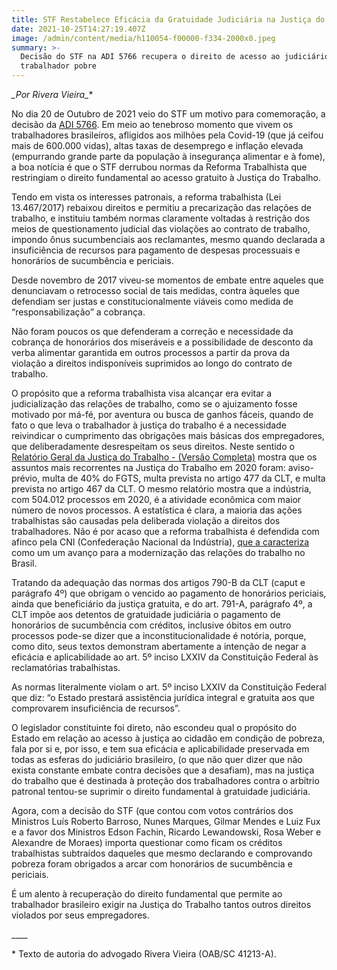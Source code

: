 ```yaml
---
title: STF Restabelece Eficácia da Gratuidade Judiciária na Justiça do Trabalho
date: 2021-10-25T14:27:19.407Z
image: /admin/content/media/h110054-f00000-f334-2000x0.jpeg
summary: >-
  Decisão do STF na ADI 5766 recupera o direito de acesso ao judiciário ao
  trabalhador pobre
---
```

**_Por Rivera Vieira*_**

No dia 20 de Outubro de 2021 veio do STF um motivo para comemoração, a decisão da [ADI 5766](http://portal.stf.jus.br/processos/detalhe.asp?incidente=5250582). Em meio ao tenebroso momento que vivem os trabalhadores brasileiros, afligidos aos milhões pela Covid-19 (que já ceifou mais de 600.000 vidas), altas taxas de desemprego e inflação elevada (empurrando grande parte da população à insegurança alimentar e  à fome), a boa notícia é  que o  STF derrubou normas da Reforma Trabalhista que restringiam o direito fundamental ao acesso gratuito à Justiça do Trabalho.

Tendo em vista os interesses patronais, a reforma trabalhista (Lei 13.467/2017) rebaixou direitos e permitiu a precarização das relações de trabalho, e instituiu também normas claramente voltadas à restrição dos meios de questionamento judicial das violações ao contrato de trabalho, impondo ônus sucumbenciais aos reclamantes, mesmo quando declarada a insuficiência de recursos para pagamento de despesas processuais e honorários de sucumbência e periciais.

Desde novembro de 2017 viveu-se momentos de embate entre aqueles que denunciavam o retrocesso social de tais medidas, contra àqueles que defendiam ser justas e constitucionalmente viáveis como medida de “responsabilização” a cobrança.

Não foram poucos os que defenderam a correção e necessidade da cobrança de honorários dos miseráveis e a possibilidade de desconto da verba alimentar garantida em outros processos a partir da prova da violação a direitos indisponíveis suprimidos ao longo do contrato de trabalho.

O propósito que  a reforma trabalhista visa alcançar era evitar a judicialização das relações de trabalho, como se o ajuizamento fosse motivado por má-fé, por aventura ou busca de ganhos fáceis, quando de fato o que leva o trabalhador à justiça do trabalho é a necessidade reivindicar o cumprimento das obrigações mais básicas dos empregadores, que deliberadamente desrespeitam os seus direitos. Neste sentido o [Relatório Geral da Justiça do Trabalho - (Versão Completa)](https://www.tst.jus.br/documents/18640430/27418815/RGJT+2020.pdf/a2c27563-1357-a3e7-6bce-e5d8b949aa5f?t=1624912269807) mostra que os assuntos mais recorrentes na Justiça do Trabalho em 2020 foram: aviso-prévio, multa de 40% do FGTS, multa prevista no artigo 477 da CLT, e multa prevista no artigo 467 da CLT. O mesmo relatório mostra que a indústria, com 504.012 processos em 2020, é a atividade econômica com maior número de novos processos. A estatística é clara, a maioria das ações trabalhistas são causadas pela deliberada violação a direitos dos trabalhadores. Não é por acaso que a reforma trabalhista é defendida com afinco pela CNI (Confederação Nacional da Indústria), [que a caracteriza](https://conexaotrabalho.portaldaindustria.com.br/publicacoes/detalhe/trabalhista/modernizacao-e-desburocratizacao-trabalhista/modernizacao-trabalhista-lei-n-13467-de-13-de-julho-de-2017-panorama-anterior-e-posterior-aprovacao-/) como um um avanço para a modernização das relações do trabalho no Brasil.

Tratando da adequação das normas dos artigos 790-B da CLT (caput e parágrafo 4º) que obrigam o vencido ao pagamento de honorários periciais, ainda que beneficiário da justiça gratuita, e do art. 791-A, parágrafo 4º, a CLT impõe aos detentos de gratuidade judiciária o pagamento de honorários de sucumbência com créditos, inclusive óbitos em outro processos pode-se dizer que a inconstitucionalidade é notória, porque, como dito, seus textos demonstram abertamente a intenção de negar a eficácia e aplicabilidade ao art. 5º inciso LXXIV da Constituição Federal às reclamatórias trabalhistas.

As normas literalmente violam o art. 5º inciso LXXIV da Constituição Federal que diz: “o Estado prestará assistência jurídica integral e gratuita aos que comprovarem insuficiência de recursos”.

O legislador constituinte foi direto, não escondeu qual o propósito do Estado em relação ao acesso à justiça ao cidadão em condição de pobreza, fala por si e, por isso, e tem sua eficácia e aplicabilidade preservada em todas as esferas do judiciário brasileiro, (o que não quer dizer que não exista constante embate contra decisões que a desafiam), mas na justiça do trabalho que é destinada à proteção dos trabalhadores contra o arbítrio patronal tentou-se suprimir o direito fundamental à gratuidade judiciária.

Agora, com a decisão do STF (que contou com votos contrários dos Ministros  Luís Roberto Barroso, Nunes Marques, Gilmar Mendes e Luiz Fux e a favor dos Ministros Edson Fachin, Ricardo Lewandowski, Rosa Weber e Alexandre de Moraes) importa questionar como ficam os créditos trabalhistas subtraídos daqueles que mesmo declarando e comprovando pobreza foram obrigados a arcar com honorários de sucumbência e periciais.

É um alento à recuperação do direito fundamental que permite ao trabalhador brasileiro exigir na Justiça do Trabalho tantos outros direitos violados por seus empregadores.

\_\_\_\_

\* Texto de autoria do advogado Rivera Vieira (OAB/SC 41213-A).
